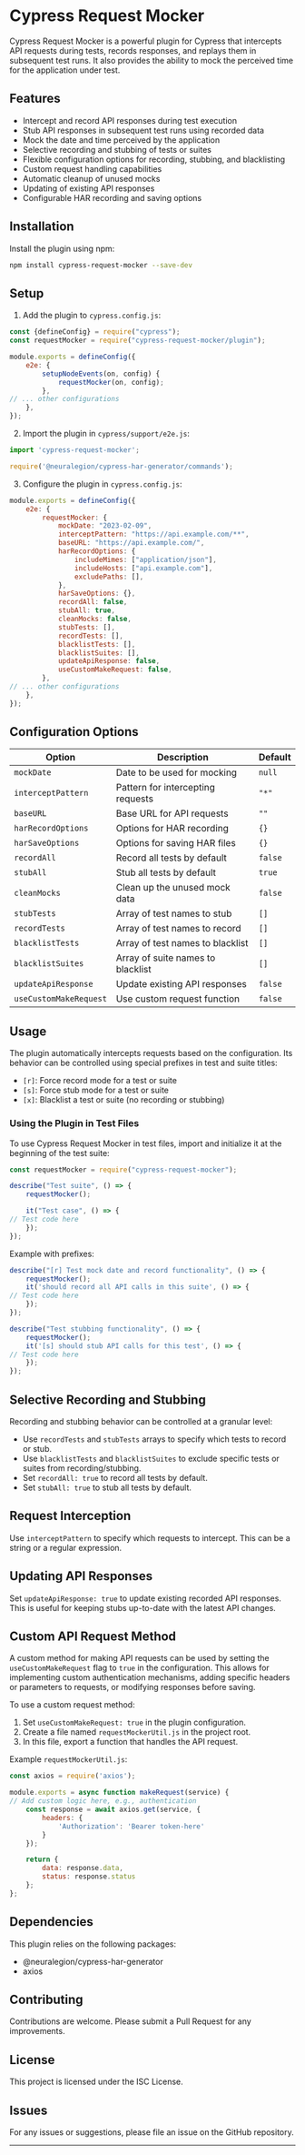 # Cypress Request Mocker

Cypress Request Mocker is a powerful plugin for Cypress that intercepts API requests during tests, records responses,
and replays them in subsequent test runs. It also provides the ability to mock the perceived time for the application
under test.

## Features

- Intercept and record API responses during test execution
- Stub API responses in subsequent test runs using recorded data
- Mock the date and time perceived by the application
- Selective recording and stubbing of tests or suites
- Flexible configuration options for recording, stubbing, and blacklisting
- Custom request handling capabilities
- Automatic cleanup of unused mocks
- Updating of existing API responses
- Configurable HAR recording and saving options

## Installation

Install the plugin using npm:

```bash
npm install cypress-request-mocker --save-dev
```

## Setup

1. Add the plugin to `cypress.config.js`:

```javascript
const {defineConfig} = require("cypress");
const requestMocker = require("cypress-request-mocker/plugin");

module.exports = defineConfig({
    e2e: {
        setupNodeEvents(on, config) {
            requestMocker(on, config);
        },
// ... other configurations
    },
});
```

2. Import the plugin in `cypress/support/e2e.js`:

```javascript
import 'cypress-request-mocker';

require('@neuralegion/cypress-har-generator/commands');
```

3. Configure the plugin in `cypress.config.js`:

```javascript
module.exports = defineConfig({
    e2e: {
        requestMocker: {
            mockDate: "2023-02-09",
            interceptPattern: "https://api.example.com/**",
            baseURL: "https://api.example.com/",
            harRecordOptions: {
                includeMimes: ["application/json"],
                includeHosts: ["api.example.com"],
                excludePaths: [],
            },
            harSaveOptions: {},
            recordAll: false,
            stubAll: true,
            cleanMocks: false,
            stubTests: [],
            recordTests: [],
            blacklistTests: [],
            blacklistSuites: [],
            updateApiResponse: false,
            useCustomMakeRequest: false,
        },
// ... other configurations
    },
});
```

## Configuration Options

| Option                 | Description                       | Default |
|------------------------|-----------------------------------|---------|
| `mockDate`             | Date to be used for mocking       | `null`  |
| `interceptPattern`     | Pattern for intercepting requests | `"*"`   |
| `baseURL`              | Base URL for API requests         | `""`    |
| `harRecordOptions`     | Options for HAR recording         | `{}`    |
| `harSaveOptions`       | Options for saving HAR files      | `{}`    |
| `recordAll`            | Record all tests by default       | `false` |
| `stubAll`              | Stub all tests by default         | `true`  |
| `cleanMocks`           | Clean up the unused mock data     | `false` |
| `stubTests`            | Array of test names to stub       | `[]`    |
| `recordTests`          | Array of test names to record     | `[]`    |
| `blacklistTests`       | Array of test names to blacklist  | `[]`    |
| `blacklistSuites`      | Array of suite names to blacklist | `[]`    |
| `updateApiResponse`    | Update existing API responses     | `false` |
| `useCustomMakeRequest` | Use custom request function       | `false` |

## Usage

The plugin automatically intercepts requests based on the configuration. Its behavior can be controlled using special
prefixes in test and suite titles:

- `[r]`: Force record mode for a test or suite
- `[s]`: Force stub mode for a test or suite
- `[x]`: Blacklist a test or suite (no recording or stubbing)

### Using the Plugin in Test Files

To use Cypress Request Mocker in test files, import and initialize it at the beginning of the test suite:

```javascript
const requestMocker = require("cypress-request-mocker");

describe("Test suite", () => {
    requestMocker();

    it("Test case", () => {
// Test code here
    });
});
```

Example with prefixes:

```javascript
describe("[r] Test mock date and record functionality", () => {
    requestMocker();
    it('should record all API calls in this suite', () => {
// Test code here
    });
});

describe("Test stubbing functionality", () => {
    requestMocker();
    it('[s] should stub API calls for this test', () => {
// Test code here
    });
});
```

## Selective Recording and Stubbing

Recording and stubbing behavior can be controlled at a granular level:

- Use `recordTests` and `stubTests` arrays to specify which tests to record or stub.
- Use `blacklistTests` and `blacklistSuites` to exclude specific tests or suites from recording/stubbing.
- Set `recordAll: true` to record all tests by default.
- Set `stubAll: true` to stub all tests by default.

## Request Interception

Use `interceptPattern` to specify which requests to intercept. This can be a string or a regular expression.

## Updating API Responses

Set `updateApiResponse: true` to update existing recorded API responses. This is useful for keeping stubs up-to-date
with the latest API changes.

## Custom API Request Method

A custom method for making API requests can be used by setting the `useCustomMakeRequest` flag to `true` in the
configuration. This allows for implementing custom authentication mechanisms, adding specific headers or parameters to
requests, or modifying responses before saving.

To use a custom request method:

1. Set `useCustomMakeRequest: true` in the plugin configuration.
2. Create a file named `requestMockerUtil.js` in the project root.
3. In this file, export a function that handles the API request.

Example `requestMockerUtil.js`:

```javascript
const axios = require('axios');

module.exports = async function makeRequest(service) {
// Add custom logic here, e.g., authentication
    const response = await axios.get(service, {
        headers: {
            'Authorization': 'Bearer token-here'
        }
    });

    return {
        data: response.data,
        status: response.status
    };
};
```

## Dependencies

This plugin relies on the following packages:

- @neuralegion/cypress-har-generator
- axios

## Contributing

Contributions are welcome. Please submit a Pull Request for any improvements.

## License

This project is licensed under the ISC License.

## Issues

For any issues or suggestions, please file an issue on the GitHub repository.

---
